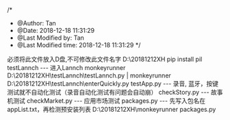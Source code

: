 /*
 * @Author: Tan 
 * @Date: 2018-12-18 11:31:29 
 * @Last Modified by:   Tan 
 * @Last Modified time: 2018-12-18 11:31:29 
 */

必须将此文件放入D盘,不可修改此文件名字
D:\20181212XH
pip install pil
testLannch      ---   进入Lannch  monkeyrunner D:\20181212XH\testLannch\testLannch.py | monkeyrunner D:\20181212XH\testLannch\enterQuickly.py
testApp.py      ---   录音, 蓝牙，按键测试就不自动化测试（录音自动化测试有问题会自动崩）
checkStory.py   ---   故事机测试
checkMarket.py  ---   应用市场测试
packages.py     ---   先写入包名在appList.txt，再检测预安装列表 D:\20181212XH\monkeyrunner packages.py
